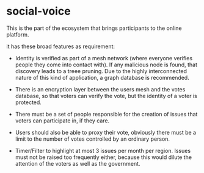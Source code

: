 # social-voice

This is the part of the ecosystem that brings participants to the online platform.

it has these broad features as requirement:

* Identity is verified as part of a mesh network (where everyone verifies people they come into contact with). If any malicious node is found, that discovery leads to a treee pruning. Due to the highly interconnected nature of this kind of application, a graph database is recommended.
* There is an encryption layer between the users mesh and the votes database, so that voters can verify the vote, but the identity of a voter is protected.
* There must be a set of people responsible for the creation of issues that voters can participate in, if they care.
* Users should also be able to proxy their vote, obviously there must be a limit to the number of votes controlled by an ordinary person.

* Timer/Filter to highlight at most 3 issues per month per region. Issues must not be raised too frequently either, because this would dilute the attention of the voters as well as the government.
